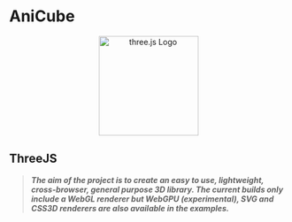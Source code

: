 # AniCube


<p align="center">
  <a href="https://threejs.org">
    <img src="https://github.com/mrdoob/three.js/blob/master/icon.png?raw=true" alt="three.js Logo" width="180" height="180">
  </a>
</p>

## ThreeJS

>***The aim of the project is to create an easy to use, lightweight, cross-browser, general purpose 3D library. The current builds only include a WebGL 
renderer but WebGPU (experimental), SVG and CSS3D renderers are also available in the examples.***
